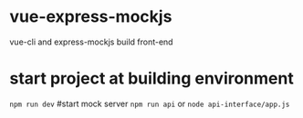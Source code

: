 # vue-express-mockjs
vue-cli and express-mockjs build front-end
# start project at building environment
`npm run dev`
#start mock server
`npm run api` or `node api-interface/app.js`
